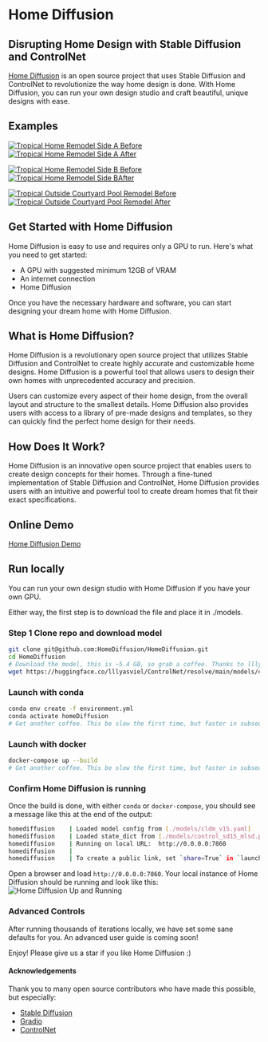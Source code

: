 # Home Diffusion
## Disrupting Home Design with Stable Diffusion and ControlNet

[Home Diffusion](https://homes.org/home-diffusion/) is an open source project that uses Stable Diffusion and ControlNet to revolutionize the way home design is done. With Home Diffusion, you can run your own design studio and craft beautiful, unique designs with ease.

## Examples
[![Tropical Home Remodel Side A Before](https://homes.org/images/examples/exterior-tropical-remodel-0001-before.png)](https://www.homes.org)
[![Tropical Home Remodel Side A After](https://homes.org/images/examples/exterior-tropical-remodel-0001-after.png)](https://www.homes.org)


[![Tropical Home Remodel Side B Before](https://homes.org/images/examples/exterior-tropical-remodel-0002-before.png)](https://www.homes.org)
[![Tropical Home Remodel Side BAfter](https://homes.org/images/examples/exterior-tropical-remodel-0002-after.png)](https://www.homes.org)


[![Tropical Outside Courtyard Pool Remodel Before](https://homes.org/images/examples/exterior-tropical-remodel-0003-before.png)](https://www.homes.org)
[![Tropical Outside Courtyard Pool Remodel After](https://homes.org/images/examples/exterior-tropical-remodel-0003-after.png)](https://www.homes.org)

## Get Started with Home Diffusion

Home Diffusion is easy to use and requires only a GPU to run. Here's what you need to get started:

- A GPU with suggested minimum 12GB of VRAM
- An internet connection
- Home Diffusion

Once you have the necessary hardware and software, you can start designing your dream home with Home Diffusion.



## What is Home Diffusion?

Home Diffusion is a revolutionary open source project that utilizes Stable Diffusion and ControlNet to create highly accurate and customizable home designs. Home Diffusion is a powerful tool that allows users to design their own homes with unprecedented accuracy and precision. 

Users can customize every aspect of their home design, from the overall layout and structure to the smallest details. Home Diffusion also provides users with access to a library of pre-made designs and templates, so they can quickly find the perfect home design for their needs.

## How Does It Work?

Home Diffusion is an innovative open source project that enables users to create design concepts for their homes. Through a fine-tuned implementation of Stable Diffusion and ControlNet, Home Diffusion provides users with an intuitive and powerful tool to create dream homes that fit their exact specifications.


## Online Demo
[Home Diffusion Demo](https://homes.org/home-diffusion/demo/)

## Run locally
You can run your own design studio with Home Diffusion if you have your own GPU.

Either way, the first step is to download the file and place it in ./models.

### Step 1 Clone repo and download model
```bash
git clone git@github.com:HomeDiffusion/HomeDiffusion.git
cd HomeDiffusion
# Download the model, this is ~5.4 GB, so grab a coffee. Thanks to lllyasviel for ControlNet!
wget https://huggingface.co/lllyasviel/ControlNet/resolve/main/models/control_sd15_mlsd.pth  -P models/
```

### Launch with conda
```bash
conda env create -f environment.yml
conda activate homeDiffusion
# Get another coffee. This be slow the first time, but faster in subsequent uses. Varies based on your internet and machine
```

### Launch with docker
```bash
docker-compose up --build
# Get another coffee. This be slow the first time, but faster in subsequent uses. Varies based on your internet and machine
```

### Confirm Home Diffusion is running
Once the build is done, with either `conda` or `docker-compose`, you should see a message like this at the end of the output:
```bash
homediffusion    | Loaded model config from [./models/cldm_v15.yaml]
homediffusion    | Loaded state_dict from [./models/control_sd15_mlsd.pth]
homediffusion    | Running on local URL:  http://0.0.0.0:7860
homediffusion    | 
homediffusion    | To create a public link, set `share=True` in `launch()`.
```

Open a browser and load `http://0.0.0.0:7860`. Your local instance of Home Diffusion should be running and look like this:
![Home Diffusion Up and Running](https://homes.org/images/home-diffusion-working.png)


### Advanced Controls
After running thousands of iterations locally, we have set some sane defaults for you. An advanced user guide is coming soon!


Enjoy! Please give us a star if you like Home Diffusion :)

#### Acknowledgements
Thank you to many open source contributors who have made this possible, but especially:
- [Stable Diffusion](https://github.com/CompVis/stable-diffusion)
- [Gradio](https://github.com/gradio-app/gradio)
- [ControlNet](https://github.com/lllyasviel/ControlNet)